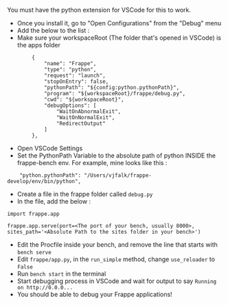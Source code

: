 You must have the python extension for VSCode for this to work. 

- Once you install it, go to "Open Configurations" from the "Debug" menu
- Add the below to the list : 
- Make sure your workspaceRoot (The folder that's opened in VSCode) is the apps folder
```
        {
            "name": "Frappe",
            "type": "python",
            "request": "launch",
            "stopOnEntry": false,
            "pythonPath": "${config:python.pythonPath}",
            "program": "${workspaceRoot}/frappe/debug.py",
            "cwd": "${workspaceRoot}",
            "debugOptions": [
                "WaitOnAbnormalExit",
                "WaitOnNormalExit",
                "RedirectOutput"
            ]
        },
```
 - Open VSCode Settings
 - Set the PythonPath Variable to the absolute path of python INSIDE the frappe-bench env. For example, mine looks like this : 
```
    "python.pythonPath": "/Users/vjfalk/frappe-develop/env/bin/python",
```
 - Create a file in the frappe folder called `debug.py`
 - In the file, add the below : 
```
import frappe.app

frappe.app.serve(port=<The port of your bench, usually 8000>, sites_path='<Absolute Path to the sites folder in your bench>')
```
 - Edit the Procfile inside your bench, and remove the line that starts with `bench serve`
 - Edit `frappe/app.py`, in the `run_simple` method, change `use_reloader` to `False` 
 - Run `bench start` in the terminal
 - Start debugging process in VSCode and wait for output to say `Running on http://0.0.0...`
 - You should be able to debug your Frappe applications!